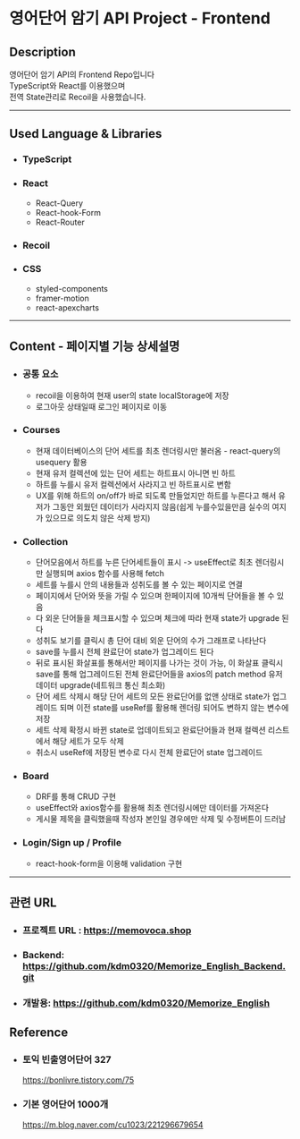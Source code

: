 # 영어단어 암기 API Project - Frontend

## Description

영어단어 암기 API의 Frontend Repo입니다  
 TypeScript와 React를 이용했으며  
전역 State관리로 Recoil을 사용했습니다.

---

## Used Language & Libraries

- ### TypeScript

- ### React
  - React-Query
  - React-hook-Form
  - React-Router
- ### Recoil
- ### CSS
  - styled-components
  - framer-motion
  - react-apexcharts

---

## Content - 페이지별 기능 상세설명

- ### 공통 요소
  - recoil을 이용하여 현재 user의 state localStorage에 저장
  - 로그아웃 상태일때 로그인 페이지로 이동
- ### Courses
  - 현재 데이터베이스의 단어 세트를 최초 렌더링시만 불러옴 - react-query의 usequery 활용
  * 현재 유저 컬렉션에 있는 단어 세트는 하트표시 아니면 빈 하트
  * 하트를 누를시 유저 컬렉션에서 사라지고 빈 하트표시로 변함
  * UX를 위해 하트의 on/off가 바로 되도록 만들었지만 하트를 누른다고 해서 유저가 그동안 외웠던 데이터가 사라지지 않음(쉽게 누를수있을만큼 실수의 여지가 있으므로 의도치 않은 삭제 방지)
- ### Collection
  - 단어모음에서 하트를 누른 단어세트들이 표시 -> useEffect로 최초 렌더링시만 실행되며 axios 함수를 사용해 fetch
  - 세트를 누를시 안의 내용들과 성취도를 볼 수 있는 페이지로 연결
  - 페이지에서 단어와 뜻을 가릴 수 있으며 한페이지에 10개씩 단어들을 볼 수 있음
  - 다 외운 단어들을 체크표시할 수 있으며 체크에 따라 현재 state가 upgrade 된다
  - 성취도 보기를 클릭시 총 단어 대비 외운 단어의 수가 그래프로 나타난다
  - save를 누를시 전체 완료단어 state가 업그레이드 된다
  - 뒤로 표시된 화살표를 통해서만 페이지를 나가는 것이 가능, 이 화살표 클릭시 save를 통해 업그레이드된 전체 완료단어들을 axios의 patch method 유저 데이터 upgrade(네트워크 통신 최소화)
  - 단어 세트 삭제시 해당 단어 세트의 모든 완료단어를 없앤 상태로 state가 업그레이드 되며 이전 state를 useRef를 활용해 렌더링 되어도 변하지 않는 변수에 저장
  - 세트 삭제 확정시 바뀐 state로 업데이트되고 완료단어들과 현재 컬렉션 리스트에서 해당 세트가 모두 삭제
  - 취소시 useRef에 저장된 변수로 다시 전체 완료단어 state 업그레이드
- ### Board

  - DRF를 통해 CRUD 구현
  - useEffect와 axios함수를 활용해 최초 렌더링시에만 데이터를 가져온다
  - 게시물 제목을 클릭했을때 작성자 본인일 경우에만 삭제 및 수정버튼이 드러남

- ### Login/Sign up / Profile
  - react-hook-form을 이용해 validation 구현

---

## 관련 URL

- ### 프로젝트 URL : https://memovoca.shop

- ### Backend: https://github.com/kdm0320/Memorize_English_Backend.git

- ### 개발용: https://github.com/kdm0320/Memorize_English

## Reference

- ### 토익 빈출영어단어 327
  https://bonlivre.tistory.com/75
- ### 기본 영어단어 1000개
  https://m.blog.naver.com/cu1023/221296679654
